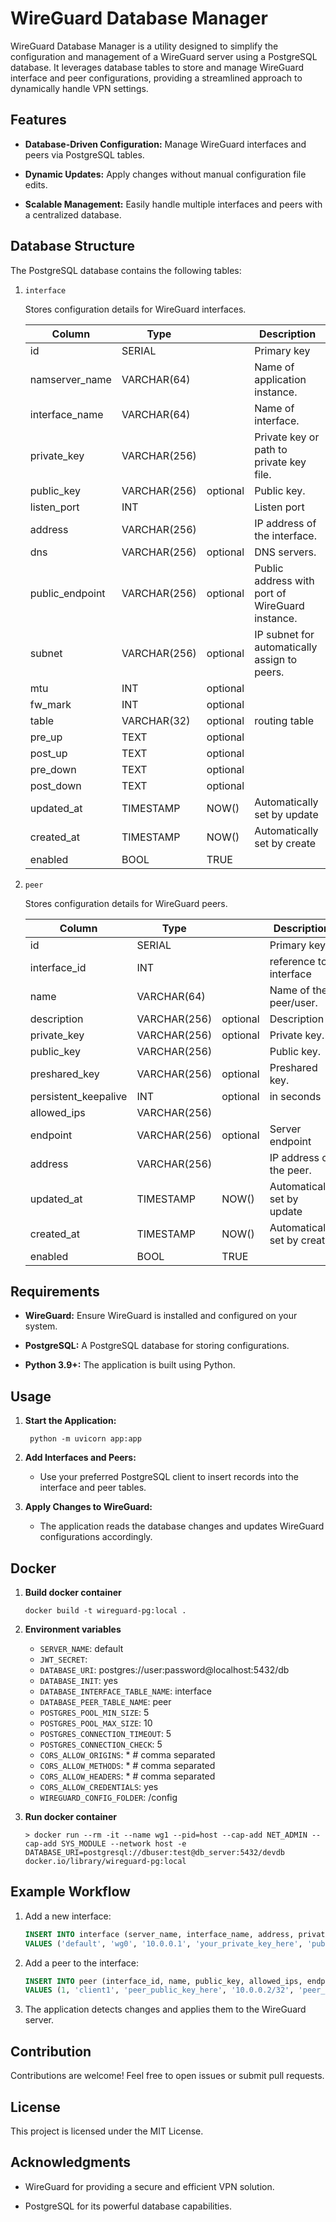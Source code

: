 # WireGuard Database Manager

WireGuard Database Manager is a utility designed to simplify the configuration and management of a WireGuard server using a PostgreSQL database. It leverages database tables to store and manage WireGuard interface and peer configurations, providing a streamlined approach to dynamically handle VPN settings.

## Features

- **Database-Driven Configuration:** Manage WireGuard interfaces and peers via PostgreSQL tables.

- **Dynamic Updates:** Apply changes without manual configuration file edits.

- **Scalable Management:** Easily handle multiple interfaces and peers with a centralized database.

## Database Structure

The PostgreSQL database contains the following tables:

1. `interface`

    Stores configuration details for WireGuard interfaces.

    | Column | Type |  | Description |
    | ----------- | ----------- | ----------- | ----------- |
    | id     | SERIAL  |   | Primary key |
    | namserver_name   | VARCHAR(64) | | Name of application instance. |
    | interface_name   | VARCHAR(64) | | Name of interface.    |
    | private_key  | VARCHAR(256) |  | Private key or path to private key file.
    | public_key | VARCHAR(256) | optional | Public key. |
    | listen_port | INT | | Listen port |
    | address | VARCHAR(256) | | IP address of the interface.
    | dns | VARCHAR(256) | optional | DNS servers.
    | public_endpoint | VARCHAR(256) | optional | Public address with port of WireGuard instance.
    | subnet | VARCHAR(256) | optional | IP subnet for automatically assign to peers.
    | mtu | INT |  optional |
    | fw_mark | INT | optional |
    | table | VARCHAR(32) | optional | routing table
    | pre_up | TEXT | optional |
    | post_up | TEXT | optional |
    | pre_down | TEXT | optional |
    | post_down | TEXT | optional |
    | updated_at | TIMESTAMP | NOW() | Automatically set by update
    | created_at | TIMESTAMP | NOW() | Automatically set by create
    | enabled | BOOL | TRUE |

2. `peer`

    Stores configuration details for WireGuard peers.

    | Column | Type | | Description |
    | ----------- | ----------- | ----------- | ----------- |
    | id     | SERIAL  |   | Primary key |
    | interface_id  | INT | | reference to interface
    | name |  VARCHAR(64) | | Name of the peer/user.
    | description |  VARCHAR(256) | optional | Description
    | private_key | VARCHAR(256) | optional | Private key.
    | public_key | VARCHAR(256) | | Public key. |
    | preshared_key | VARCHAR(256) | optional | Preshared key. |
    | persistent_keepalive | INT | optional | in seconds
    | allowed_ips | VARCHAR(256) | |
    | endpoint | VARCHAR(256) | optional | Server endpoint
    | address | VARCHAR(256) | | IP address of the peer.
    | updated_at | TIMESTAMP | NOW() | Automatically set by update
    | created_at | TIMESTAMP | NOW() | Automatically set by create
    | enabled | BOOL | TRUE |

## Requirements

- **WireGuard:** Ensure WireGuard is installed and configured on your system.

- **PostgreSQL:** A PostgreSQL database for storing configurations.

- **Python 3.9+:** The application is built using Python.



## Usage

1. **Start the Application:**

   ```shell
    python -m uvicorn app:app
    ```

1. **Add Interfaces and Peers:**

    - Use your preferred PostgreSQL client to insert records into the interface and peer tables.

1. **Apply Changes to WireGuard:**

    - The application reads the database changes and updates WireGuard configurations accordingly.

## Docker

1. **Build docker container**
    ```shell
    docker build -t wireguard-pg:local .
    ```

1. **Environment variables**
    - `SERVER_NAME`: default
    - `JWT_SECRET`: <secret>
    - `DATABASE_URI`: postgres://user:password@localhost:5432/db
    - `DATABASE_INIT`: yes
    - `DATABASE_INTERFACE_TABLE_NAME`: interface
    - `DATABASE_PEER_TABLE_NAME`: peer
    - `POSTGRES_POOL_MIN_SIZE`: 5
    - `POSTGRES_POOL_MAX_SIZE`: 10
    - `POSTGRES_CONNECTION_TIMEOUT`: 5
    - `POSTGRES_CONNECTION_CHECK`: 5
    - `CORS_ALLOW_ORIGINS`: *     # comma separated
    - `CORS_ALLOW_METHODS`: *     # comma separated
    - `CORS_ALLOW_HEADERS`: *     # comma separated
    - `CORS_ALLOW_CREDENTIALS`:  yes
    - `WIREGUARD_CONFIG_FOLDER`: /config

1. **Run docker container**
    ```shell
    > docker run --rm -it --name wg1 --pid=host --cap-add NET_ADMIN --cap-add SYS_MODULE --network host -e DATABASE_URI=postgresql://dbuser:test@db_server:5432/devdb docker.io/library/wireguard-pg:local
    ```

## Example Workflow

1. Add a new interface:
    ```sql
    INSERT INTO interface (server_name, interface_name, address, private_key, public_key, listen_port)
    VALUES ('default', 'wg0', '10.0.0.1', 'your_private_key_here', 'public_key_here', 51820);
    ```

1. Add a peer to the interface:

    ```sql
    INSERT INTO peer (interface_id, name, public_key, allowed_ips, endpoint, address)
    VALUES (1, 'client1', 'peer_public_key_here', '10.0.0.2/32', 'peer_endpoint_here:51820', '10.0.0.2');
    ```

1. The application detects changes and applies them to the WireGuard server.

## Contribution

Contributions are welcome! Feel free to open issues or submit pull requests.

## License

This project is licensed under the MIT License.

## Acknowledgments

- WireGuard for providing a secure and efficient VPN solution.

- PostgreSQL for its powerful database capabilities.

